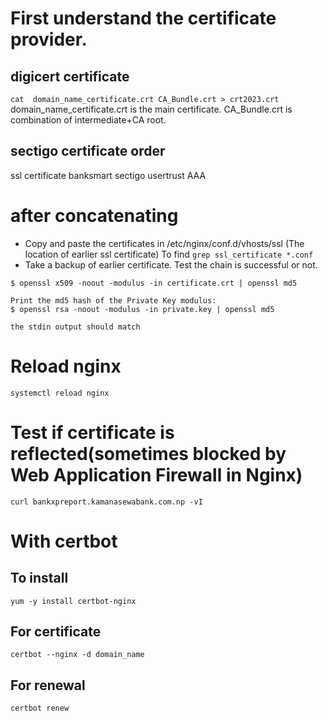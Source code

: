 
# First understand the certificate provider.
## digicert certificate
`cat  domain_name_certificate.crt CA_Bundle.crt > crt2023.crt`
domain_name_certificate.crt is the main certificate.
CA_Bundle.crt is combination of intermediate+CA root.
## sectigo certificate order
ssl certificate 
banksmart 
sectigo
usertrust
AAA

# after concatenating
- Copy and paste the certificates in /etc/nginx/conf.d/vhosts/ssl (The location of earlier ssl certificate) To find `grep ssl_certificate *.conf`
- Take a backup of earlier certificate.
Test the chain is successful or not.


```
$ openssl x509 -noout -modulus -in certificate.crt | openssl md5

Print the md5 hash of the Private Key modulus:
$ openssl rsa -noout -modulus -in private.key | openssl md5

the stdin output should match
```
# Reload nginx
`systemctl reload nginx`

# Test if certificate is reflected(sometimes blocked by Web Application Firewall in Nginx)
```
curl bankxpreport.kamanasewabank.com.np -vI
```

# With certbot
## To install
`yum -y install certbot-nginx`
## For certificate
`certbot --nginx -d domain_name`
## For renewal
`certbot renew`
